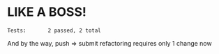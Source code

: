 LIKE A BOSS!
============
```
Tests:       2 passed, 2 total
```
And by the way,
push => submit refactoring
requires only 1 change now
